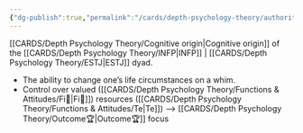 ```yaml
---
{"dg-publish":true,"permalink":"/cards/depth-psychology-theory/authority/","created":"2022-12-31T17:42:03.357+01:00","updated":"2023-04-27T14:16:18.824+02:00"}
---
```



[[CARDS/Depth Psychology Theory/Cognitive origin\|Cognitive origin]] of the [[CARDS/Depth Psychology Theory/INFP\|INFP]] | [[CARDS/Depth Psychology Theory/ESTJ\|ESTJ]] dyad. 

- The ability to change one’s life circumstances on a whim. 
- Control over valued ([[CARDS/Depth Psychology Theory/Functions & Attitudes/Fi🧭\|Fi🧭]]) resources ([[CARDS/Depth Psychology Theory/Functions & Attitudes/Te\|Te]]) --> [[CARDS/Depth Psychology Theory/Outcome🏆\|Outcome🏆]] focus 